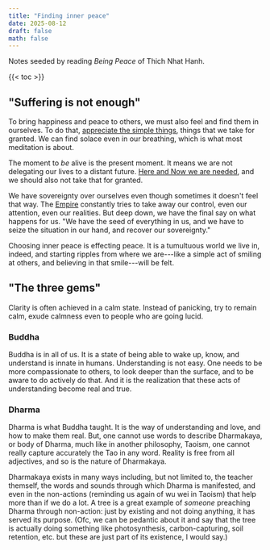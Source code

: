 ```yaml
---
title: "Finding inner peace"
date: 2025-08-12
draft: false
math: false
---
```


Notes seeded by reading *Being Peace* of Thich Nhat Hanh.

{{< toc >}}

## "Suffering is not enough"

To bring happiness and peace to others, we must also feel and find them
in ourselves. To do that, [appreciate the simple things](/simple-living),
things that we
take for granted. We can find solace even in our breathing, which is
what most meditation is about.

The moment to *be* alive is the present moment. It means we are not
delegating our lives to a distant future. [Here and Now we are needed](/prefiguration),
and we should also not take that for granted.

We have sovereignty over ourselves even though sometimes it doesn't feel
that way. The [Empire](/empire) constantly tries to take away our control,
even our
attention, even our realities. But deep down, we have the final say on
what happens for us. "We have the seed of everything in us, and we have
to seize the situation in our hand, and recover our sovereignty."

Choosing inner peace is effecting peace. It is a tumultuous world we
live in, indeed, and starting ripples from where we are---like a simple
act of smiling at others, and believing in that smile---will be felt.

## "The three gems"

Clarity is often achieved in a calm state. Instead of panicking, try to remain calm, exude calmness even to people who are going lucid.

### Buddha

Buddha is in all of us. It is a state of being able to wake up, know, and understand is innate in humans. Understanding is not easy. One needs to be more compassionate to others, to look deeper than the surface, and to be aware to do actively do that. And it is the realization that these acts of understanding become real and true.

### Dharma

Dharma is what Buddha taught. It is the way of understanding and love, and how to make them real. But, one cannot use words to describe Dharmakaya, or body of Dharma, much like in another philosophy, Taoism, one cannot really capture accurately the Tao in any word. Reality is free from all adjectives, and so is the nature of Dharmakaya.

Dharmakaya exists in many ways including, but not limited to, the teacher themself, the words and sounds through which Dharma is manifested, and even in the non-actions (reminding us again of wu wei in Taoism) that help more than if we do a lot. A tree is a great example of _someone_ preaching Dharma through non-action: just by existing and not doing anything, it has served its purpose. (Ofc, we can be pedantic about it and say that the tree is actually doing something like photosynthesis, carbon-capturing, soil retention, etc. but these are just part of its existence, I would say.)